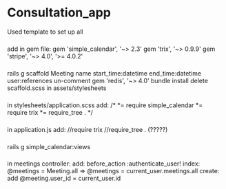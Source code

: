 # Consultation_app

Used template to set up all

###
add in gem file:
gem 'simple_calendar', '~> 2.3'
gem 'trix', '~> 0.9.9'
gem 'stripe', '~> 4.0', '>= 4.0.2'
###

rails g scaffold Meeting name start_time:datetime end_time:datetime user:references
un-comment gem 'redis', '~> 4.0'
bundle install
delete scaffold.scss in assets/stylesheets

###
in stylesheets/application.scss add:
/*
*= require simple_calendar
*= require trix
*= require_tree .
*/
###

###
in application.js add:
//require trix
//require_tree . (?????)
###

rails g simple_calendar:views

###
in meetings controller:
add: before_action :authenticate_user!
index: @meetings = Meeting.all => @meetings = current_user.meetings.all
create: add @meeting.user_id = current_user.id
